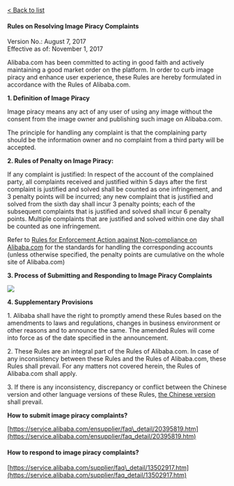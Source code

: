[< Back to list](https://rule.alibaba.com/rule/rule_list/950.htm)

#### Rules on Resolving Image Piracy Complaints

Version No.: August 7, 2017                                                                      Effective as of: November 1, 2017

Alibaba.com has been committed to acting in good faith and actively maintaining a good market order on the platform. In order to curb image piracy and enhance user experience, these Rules are hereby formulated in accordance with the Rules of Alibaba.com.

**1\. Definition of Image Piracy**

Image piracy means any act of any user of using any image without the consent from the image owner and publishing such image on Alibaba.com.

The principle for handling any complaint is that the complaining party should be the information owner and no complaint from a third party will be accepted.

**2\. Rules of Penalty on Image Piracy:**

If any complaint is justified: In respect of the account of the complained party, all complaints received and justified within 5 days after the first complaint is justified and solved shall be counted as one infringement, and 3 penalty points will be incurred; any new complaint that is justified and solved from the sixth day shall incur 3 penalty points; each of the subsequent complaints that is justified and solved shall incur 6 penalty points. Multiple complaints that are justified and solved within one day shall be counted as one infringement.

Refer to [Rules for Enforcement Action against Non-compliance on Alibaba.com](https://rule.alibaba.com/rule/detail/3465.htm) for the standards for handling the corresponding accounts (unless otherwise specified, the penalty points are cumulative on the whole site of Alibaba.com)

**3\. Process of Submitting and Responding to Image Piracy Complaints**

![](http://img.daily.taobaocdn.net/tps/TB1Q3W9Xow7LKJjyzdKXXaShXXa-631-751.png)

**4\. Supplementary Provisions**

1\. Alibaba shall have the right to promptly amend these Rules based on the amendments to laws and regulations, changes in business environment or other reasons and to announce the same. The amended Rules will come into force as of the date specified in the announcement.

2\. These Rules are an integral part of the Rules of Alibaba.com. In case of any inconsistency between these Rules and the Rules of Alibaba.com, these Rules shall prevail. For any matters not covered herein, the Rules of Alibaba.com shall apply.

3\. If there is any inconsistency, discrepancy or conflict between the Chinese version and other language versions of these Rules, [the Chinese version](https://rule.alibaba.com/rule/detail/6392.htm) shall prevail.

**How to submit image piracy complaints?**

[https://service.alibaba.com/ensupplier/faq\_detail/20395819.htm](https://service.alibaba.com/ensupplier/faq_detail/20395819.htm)

#### **How to respond to image piracy complaints?**

[https://service.alibaba.com/supplier/faq\_detail/13502917.htm](https://service.alibaba.com/supplier/faq_detail/13502917.htm)
